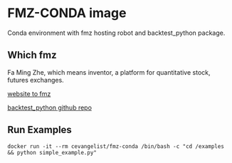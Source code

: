 # FMZ-CONDA image

Conda environment with fmz hosting robot and backtest_python package.

## Which fmz

Fa Ming Zhe, which means inventor, a  platform for quantitative stock, futures exchanges.

[website to fmz](https://www.fmz.com/)

[backtest_python github repo](https://github.com/fmzquant/backtest_python)

## Run Examples

```shell
docker run -it --rm cevangelist/fmz-conda /bin/bash -c "cd /examples && python simple_example.py"
```
